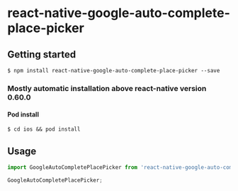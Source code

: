 # react-native-google-auto-complete-place-picker

## Getting started

`$ npm install react-native-google-auto-complete-place-picker --save`

### Mostly automatic installation above react-native version 0.60.0

#### Pod install 

`$ cd ios && pod install`

## Usage
```javascript
import GoogleAutoCompletePlacePicker from 'react-native-google-auto-complete-place-picker';

GoogleAutoCompletePlacePicker;
```
